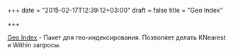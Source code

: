 +++
date = "2015-02-17T12:39:12+03:00"
draft = false
title = "Geo Index"

+++

<p><a href="https://github.com/hailocab/go-geoindex">Geo Index</a>&nbsp;- Пакет для гео-индексирования. Позволяет делать&nbsp;KNearest и&nbsp;Within запросы.</p>

